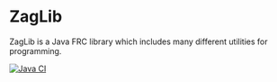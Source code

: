 # ZagLib
ZagLib is a Java FRC library which includes many different utilities for programming.

[![Java CI](https://github.com/zagdrath/ZagLib/actions/workflows/gradle.yml/badge.svg?event=workflow_run)](https://github.com/zagdrath/ZagLib/actions/workflows/gradle.yml)
